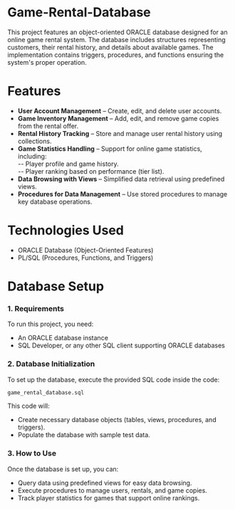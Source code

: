 # Game-Rental-Database
This project features an object-oriented ORACLE database designed for an online game rental system. The database includes structures representing customers, their rental history, and details about available games. The implementation contains triggers, procedures, and functions ensuring the system's proper operation.  

# Features  
-  **User Account Management** – Create, edit, and delete user accounts.  
-  **Game Inventory Management** – Add, edit, and remove game copies from the rental offer.  
-  **Rental History Tracking** – Store and manage user rental history using collections.  
-  **Game Statistics Handling** – Support for online game statistics, including:  
  -- Player profile and game history.  
  -- Player ranking based on performance (tier list).  
-  **Data Browsing with Views** – Simplified data retrieval using predefined views.  
-  **Procedures for Data Management** – Use stored procedures to manage key database operations.  

# Technologies Used
- ORACLE Database (Object-Oriented Features)
- PL/SQL (Procedures, Functions, and Triggers)

# Database Setup
### 1. Requirements  
To run this project, you need:  
- An ORACLE database instance  
- SQL Developer, or any other SQL client supporting ORACLE databases

### 2. Database Initialization  
To set up the database, execute the provided SQL code inside the code:  

```sql
game_rental_database.sql
```
This code will:
- Create necessary database objects (tables, views, procedures, and triggers).
- Populate the database with sample test data.

### 3. How to Use
Once the database is set up, you can:
- Query data using predefined views for easy data browsing.
- Execute procedures to manage users, rentals, and game copies.
- Track player statistics for games that support online rankings.
